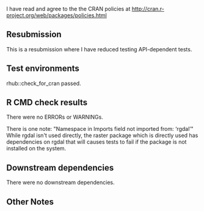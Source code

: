 I have read and agree to the the CRAN policies at
http://cran.r-project.org/web/packages/policies.html

## Resubmission

This is a resubmission where I have reduced testing API-dependent tests.

## Test environments

rhub::check_for_cran passed.

## R CMD check results

There were no ERRORs or WARNINGs.

There is one note: "Namespace in Imports field not imported from: ‘rgdal’"
While rgdal isn't used directly, the raster package which is directly used
has dependencies on rgdal that will causes tests to fail if the package is
not installed on the system.

## Downstream dependencies

There were no downstream dependencies.

## Other Notes


